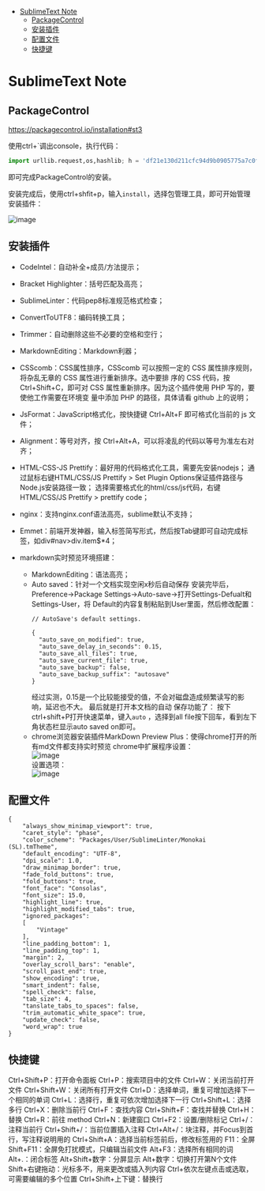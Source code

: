 - [SublimeText Note](#sublimetext-note)
  - [PackageControl](#packagecontrol)
  - [安装插件](#%E5%AE%89%E8%A3%85%E6%8F%92%E4%BB%B6)
  - [配置文件](#%E9%85%8D%E7%BD%AE%E6%96%87%E4%BB%B6)
  - [快捷键](#%E5%BF%AB%E6%8D%B7%E9%94%AE)

# SublimeText Note

## PackageControl
https://packagecontrol.io/installation#st3 

使用ctrl+`调出console，执行代码：
```python
import urllib.request,os,hashlib; h = 'df21e130d211cfc94d9b0905775a7c0f' + '1e3d39e33b79698005270310898eea76'; pf = 'Package Control.sublime-package'; ipp = sublime.installed_packages_path(); urllib.request.install_opener( urllib.request.build_opener( urllib.request.ProxyHandler()) ); by = urllib.request.urlopen( 'http://packagecontrol.io/' + pf.replace(' ', '%20')).read(); dh = hashlib.sha256(by).hexdigest(); print('Error validating download (got %s instead of %s), please try manual install' % (dh, h)) if dh != h else open(os.path.join( ipp, pf), 'wb' ).write(by)
```
即可完成PackageControl的安装。

安装完成后，使用ctrl+shfit+p，输入`install`，选择包管理工具，即可开始管理安装插件：

![image](http://otaivnlxc.bkt.clouddn.com/jpg/2017/10/28/a46a273a72d3cd88ca192804ba01357a.jpg)

## 安装插件

- CodeIntel：自动补全+成员/方法提示；

- Bracket Highlighter：括号匹配及高亮；

- SublimeLinter：代码pep8标准规范格式检查；

- ConvertToUTF8：编码转换工具；

- Trimmer：自动删除这些不必要的空格和空行；

- MarkdownEditing：Markdown利器；

- CSScomb：CSS属性排序，CSScomb 可以按照一定的 CSS 属性排序规则，将杂乱无章的 CSS 属性进行重新排序。选中要排
序的 CSS 代码，按 Ctrl+Shift+C，即可对 CSS 属性重新排序。因为这个插件使用 PHP 写的，要使他工作需要在环境变
量中添加 PHP 的路径，具体请看 github 上的说明；

- JsFormat：JavaScript格式化，按快捷键 Ctrl+Alt+F 即可格式化当前的 js 文件；

- Alignment：等号对齐，按 Ctrl+Alt+A，可以将凌乱的代码以等号为准左右对齐；

- HTML-CSS-JS Prettify：最好用的代码格式化工具，需要先安装nodejs；
通过鼠标右键HTML/CSS/JS Prettify > Set Plugin Options保证插件路径与Node.js安装路径一致；
选择需要格式化的html/css/js代码，右键HTML/CSS/JS Prettify > prettify code；

- nginx：支持nginx.conf语法高亮，sublime默认不支持；

- Emmet：前端开发神器，输入标签简写形式，然后按Tab键即可自动完成标签，如div#nav>div.item$*4；

- markdown实时预览环境搭建：
  - MarkdownEditing：语法高亮；
  - Auto saved：针对一个文档实现空闲x秒后自动保存
    安装完毕后，Preference->Package Settings->Auto-save->打开Settings-Defualt和Settings-User，将
    Default的内容复制粘贴到User里面，然后修改配置：
    ```
    // AutoSave's default settings.

    {
      "auto_save_on_modified": true,
      "auto_save_delay_in_seconds": 0.15,
      "auto_save_all_files": true,
      "auto_save_current_file": true,
      "auto_save_backup": false,
      "auto_save_backup_suffix": "autosave"
    }
    ```
    经过实测，0.15是一个比较能接受的值，不会对磁盘造成频繁读写的影响，延迟也不大。 最后就是打开本文档的自动
    保存功能了： 按下ctrl+shift+P打开快速菜单，键入`auto` ，选择到all file按下回车，看到左下角状态栏显示auto 
    saved on即可。
  - chrome浏览器安装插件MarkDown Preview Plus：使得chrome打开的所有md文件都支持实时预览
chrome中扩展程序设置：         
    ![image](http://otaivnlxc.bkt.clouddn.com/jpg/2017/10/28/73295d6f389fa01103433142428148d0.jpg)     
    设置选项：        
    ![image](http://otaivnlxc.bkt.clouddn.com/jpg/2017/10/28/fc471eaeadbcbf67fd95beac8ee25265.jpg)




## 配置文件

```
{
	"always_show_minimap_viewport": true,
	"caret_style": "phase",
	"color_scheme": "Packages/User/SublimeLinter/Monokai (SL).tmTheme",
	"default_encoding": "UTF-8",
	"dpi_scale": 1.0,
	"draw_minimap_border": true,
	"fade_fold_buttons": true,
	"fold_buttons": true,
	"font_face": "Consolas",
	"font_size": 15.0,
	"highlight_line": true,
	"highlight_modified_tabs": true,
	"ignored_packages":
	[
		"Vintage"
	],
	"line_padding_bottom": 1,
	"line_padding_top": 1,
	"margin": 2,
	"overlay_scroll_bars": "enable",
	"scroll_past_end": true,
	"show_encoding": true,
	"smart_indent": false,
	"spell_check": false,
	"tab_size": 4,
	"tanslate_tabs_to_spaces": false,
	"trim_automatic_white_space": true,
	"update_check": false,
	"word_wrap": true
}

```


## 快捷键

Ctrl+Shift+P：打开命令面板
Ctrl+P：搜索项目中的文件
Ctrl+W：关闭当前打开文件
Ctrl+Shift+W：关闭所有打开文件 
Ctrl+D：选择单词，重复可增加选择下一个相同的单词
Ctrl+L：选择行，重复可依次增加选择下一行
Ctrl+Shift+L：选择多行
Ctrl+X：删除当前行
Ctrl+F：查找内容
Ctrl+Shift+F：查找并替换
Ctrl+H：替换
Ctrl+R：前往 method
Ctrl+N：新建窗口
Ctrl+F2：设置/删除标记
Ctrl+/：注释当前行
Ctrl+Shift+/：当前位置插入注释
Ctrl+Alt+/：块注释，并Focus到首行，写注释说明用的
Ctrl+Shift+A：选择当前标签前后，修改标签用的
F11：全屏
Shift+F11：全屏免打扰模式，只编辑当前文件
Alt+F3：选择所有相同的词
Alt+.：闭合标签
Alt+Shift+数字：分屏显示
Alt+数字：切换打开第N个文件
Shift+右键拖动：光标多不，用来更改或插入列内容
Ctrl+依次左键点击或选取，可需要编辑的多个位置
Ctrl+Shift+上下键：替换行
